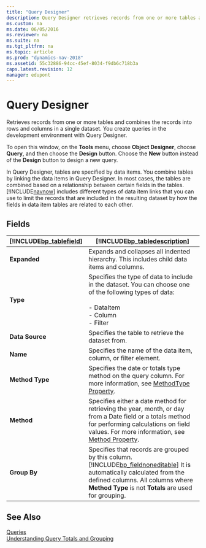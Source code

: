 ```yaml
---
title: "Query Designer"
description: Query Designer retrieves records from one or more tables and combines the records into rows and columns in a single dataset.
ms.custom: na
ms.date: 06/05/2016
ms.reviewer: na
ms.suite: na
ms.tgt_pltfrm: na
ms.topic: article
ms.prod: "dynamics-nav-2018"
ms.assetid: 55c32886-94cc-45ef-8034-f9db6c718b3a
caps.latest.revision: 12
manager: edupont
---
```

# Query Designer
Retrieves records from one or more tables and combines the records into rows and columns in a single dataset. You create queries in the development environment with Query Designer.  

 To open this window, on the **Tools** menu, choose **Object Designer**, choose **Query**, and then choose the **Design** button. Choose the **New** button instead of the **Design** button to design a new query.  

 In Query Designer, tables are specified by data items. You combine tables by linking the data items in Query Designer. In most cases, the tables are combined based on a relationship between certain fields in the tables. [!INCLUDE[navnow](../includes/navnow_md.md)] includes different types of data item links that you can use to limit the records that are included in the resulting dataset by how the fields in data item tables are related to each other.  

## Fields  

|[!INCLUDE[bp_tablefield](../includes/bp_tablefield_md.md)]|[!INCLUDE[bp_tabledescription](../includes/bp_tabledescription_md.md)]|  
|---------------------------------|---------------------------------------|  
|**Expanded**|Expands and collapses all indented hierarchy. This includes child data items and columns.|  
|**Type**|Specifies the type of data to include in the dataset. You can choose one of the following types of data:<br /><br /> -   DataItem<br />-   Column<br />-   Filter|  
|**Data Source**|Specifies the table to retrieve the dataset from.|  
|**Name**|Specifies the name of the data item, column, or filter element.|  
|**Method Type**|Specifies the date or totals type method on the query column. For more information, see [MethodType Property](../MethodType-Property.md).|  
|**Method**|Specifies either a date method for retrieving the year, month, or day from a Date field or a totals method for performing calculations on field values. For more information, see [Method Property](../Method-Property.md).|  
|**Group By**|Specifies that records are grouped by this column. [!INCLUDE[bp_fieldnoneditable](../includes/bp_fieldnoneditable_md.md)] It is automatically calculated from the defined columns. All columns where **Method Type** is not **Totals** are used for grouping.|  

## See Also  
 [Queries](../Queries.md)   
 [Understanding Query Totals and Grouping](../Understanding-Query-Totals-and-Grouping.md)
